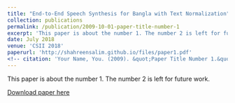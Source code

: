 ```yaml
---
title: "End-to-End Speech Synthesis for Bangla with Text Normalization"
collection: publications
permalink: /publication/2009-10-01-paper-title-number-1
excerpt: 'This paper is about the number 1. The number 2 is left for future work.'
date: July 2018
venue: 'CSII 2018'
paperurl: 'http://shahreensalim.github.io/files/paper1.pdf'
<!-- citation: 'Your Name, You. (2009). &quot;Paper Title Number 1.&quot; <i>Journal 1</i>. 1(1).' -->
---
```

This paper is about the number 1. The number 2 is left for future work.

[Download paper here](http://shahreensalim.github.io/files/paper1.pdf)

<!-- Recommended citation: Your Name, You. (2009). "Paper Title Number 1." <i>Journal 1</i>. 1(1). -->
